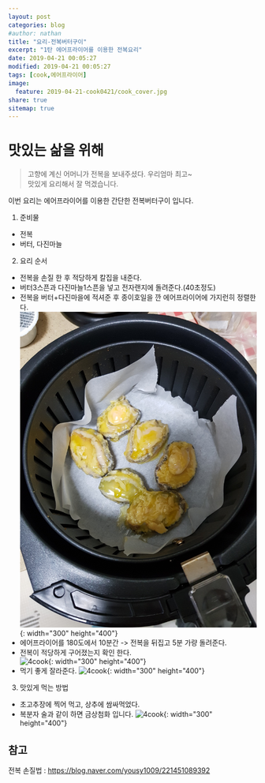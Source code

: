 ```yaml
---
layout: post
categories: blog
#author: nathan
title: "요리-전복버터구이"
excerpt: "1탄 에어프라이어를 이용한 전복요리"
date: 2019-04-21 00:05:27
modified: 2019-04-21 00:05:27
tags: [cook,에어프라이어]
image:
  feature: 2019-04-21-cook0421/cook_cover.jpg
share: true
sitemap: true
---
```

# 맛있는 삶을 위해

> 고향에 계신 어머니가 전복을 보내주셨다. 우리엄마 최고~  
맛있게 요리해서 잘 먹겠습니다.

이번 요리는 에어프라이어를 이용한 간단한 전복버터구이 입니다.

1. 준비물
 - 전복
 - 버터, 다진마늘

2. 요리 순서
 - 전복을 손질 한 후 적당하게 칼집을 내준다.
 - 버터3스픈과 다진마늘1스픈을 넣고 전자랜지에 돌려준다.(40초정도)
 - 전복을 버터+다진마을에 적셔준 후 종이호일을 깐 에어프라이어에 가지런히 정렬한다.
 ![4cook](/images/2019-04-21-cook0421/cook01.jpg){: width="300" height="400"}
 - 에어프라이어를 180도에서 10분간 -> 전복을 뒤집고 5분 가량 돌려준다.
 - 전복이 적당하게 구어졌는지 확인 한다.  
 ![4cook](/images/2019-04-21-cook0421/cook02.jpg){: width="300" height="400"}
 - 먹기 좋게 잘라준다.
 ![4cook](/images/2019-04-21-cook0421/cook03.jpg){: width="300" height="400"}

3. 맛있게 먹는 방법
 - 초고추장에 찍어 먹고, 상추에 쌈싸먹었다.
 - 복분자 술과 같이 하면 금상첨화 입니다.
 ![4cook](/images/2019-04-21-cook0421/cook04.jpg){: width="300" height="400"}


## 참고
전복 손질법 : https://blog.naver.com/yousy1009/221451089392



<!--
### 2019년 03월 xx일 강습
1. 장소 : 군포 근로자 복지관
2. 시간 : 21:00~21:50
3. 운동량(단위 m) : 1,200
  - 평균 스트로크 : 9.5
  - 평균 페이스 : 1분46초/100m
  - 이동시간/총운동시간: 20:44 / 1:08:55
  - 칼로리 : 247

![gamin1](/images/2019-02-27-swimming0227/0227_1.jpg){: width="300" height="400"}{: .center}
![gamin2](/images/2019-02-27-swimming0227/0227_2.jpg){: width="300" height="400"}{: .center}

평균 스트로크 수치를 중점 적으로 보고있다.  
현재 9.5~9.8 정도 나온다. 8점 대로 낮추는걸 목표로 열심히 물질 해보자.

## Reference

* [https://pivotal.io/cicd](https://pivotal.io/cicd)
-->
